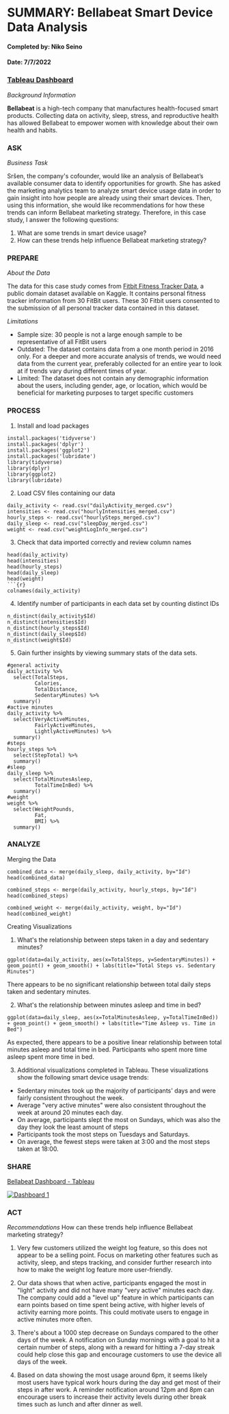 # SUMMARY: Bellabeat Smart Device Data Analysis
#### Completed by: Niko Seino
#### Date: 7/7/2022
### [Tableau Dashboard](https://public.tableau.com/views/BellabeatCaseStudy_16572546536690/Dashboard1?:language=en-US&:display_count=n&:origin=viz_share_link)

_Background Information_

**Bellabeat** is a high-tech company that manufactures health-focused smart products. Collecting data on activity, sleep, stress, and reproductive health has allowed Bellabeat to empower women with knowledge about their own health and habits. 

### ASK
_Business Task_

Sršen, the company's cofounder, would like an analysis of Bellabeat’s available consumer data to identify opportunities for growth. She has asked the marketing analytics team to analyze smart device usage data in order to gain insight into how people are already using their smart devices. Then, using this information, she would like recommendations for how these trends can inform Bellabeat marketing strategy. Therefore, in this case study, I answer the following questions:

1. What are some trends in smart device usage?
2. How can these trends help influence Bellabeat marketing strategy?

### PREPARE
_About the Data_

The data for this case study comes from [Fitbit Fitness Tracker Data](https://www.kaggle.com/datasets/arashnic/fitbit), a public domain dataset available on Kaggle. It contains personal fitness tracker information from 30 FitBit users. These 30 Fitbit users consented to the submission of all personal tracker data contained in this dataset. 

_Limitations_

- Sample size: 30 people is not a large enough sample to be representative of all FitBit users
- Outdated: The dataset contains data from a one month period in 2016 only. For a deeper and more accurate analysis of trends, we would need data from the current year, preferably collected for an entire year to look at if trends vary during different times of year. 
- Limited: The dataset does not contain any demographic information about the users, including gender, age, or location, which would be beneficial for marketing purposes to target specific customers

### PROCESS
1. Install and load packages
```{r}
install.packages('tidyverse')
install.packages('dplyr')
install.packages('ggplot2')
install.packages('lubridate')
library(tidyverse) 
library(dplyr) 
library(ggplot2) 
library(lubridate) 
```
2. Load CSV files containing our data
```{r}
daily_activity <- read.csv("dailyActivity_merged.csv")
intensities <- read.csv("hourlyIntensities_merged.csv")
hourly_steps <- read.csv("hourlySteps_merged.csv")
daily_sleep <- read.csv("sleepDay_merged.csv")
weight <- read.csv("weightLogInfo_merged.csv")
```
3. Check that data imported correctly and review column names
```{r}
head(daily_activity)
head(intensities)
head(hourly_steps)
head(daily_sleep)
head(weight)
```{r}
colnames(daily_activity)
```
4. Identify number of participants in each data set by counting distinct IDs
```{r}
n_distinct(daily_activity$Id)
n_distinct(intensities$Id)
n_distinct(hourly_steps$Id)
n_distinct(daily_sleep$Id)
n_distinct(weight$Id)
```
5. Gain further insights by viewing summary stats of the data sets.

```{r}
#general activity
daily_activity %>%  
  select(TotalSteps,
         Calories,
         TotalDistance,
         SedentaryMinutes) %>%
  summary()
#active minutes
daily_activity %>%  
  select(VeryActiveMinutes, 
         FairlyActiveMinutes, 
         LightlyActiveMinutes) %>%
  summary()
#steps
hourly_steps %>% 
  select(StepTotal) %>% 
  summary()
#sleep
daily_sleep %>% 
  select(TotalMinutesAsleep,
         TotalTimeInBed) %>% 
  summary()
#weight
weight %>% 
  select(WeightPounds,
         Fat,
         BMI) %>% 
  summary()
```

### ANALYZE
Merging the Data
```{r}
combined_data <- merge(daily_sleep, daily_activity, by="Id")
head(combined_data)
```
```{r}
combined_steps <- merge(daily_activity, hourly_steps, by="Id")
head(combined_steps)
```
```{r}
combined_weight <- merge(daily_activity, weight, by="Id")
head(combined_weight)
```
Creating Visualizations
1. What's the relationship between steps taken in a day and sedentary minutes?
```{r}
ggplot(data=daily_activity, aes(x=TotalSteps, y=SedentaryMinutes)) + geom_point() + geom_smooth() + labs(title="Total Steps vs. Sedentary Minutes")
```
There appears to be no significant relationship between total daily steps taken and sedentary minutes. 

2. What's the relationship between minutes asleep and time in bed?
```{r}
ggplot(data=daily_sleep, aes(x=TotalMinutesAsleep, y=TotalTimeInBed)) + geom_point() + geom_smooth() + labs(title="Time Asleep vs. Time in Bed")
```
As expected, there appears to be a positive linear relationship between total minutes asleep and total time in bed. Participants who spent more time asleep spent more time in bed. 

3. Additional visualizations completed in Tableau. 
These visualizations show the following smart device usage trends:
- Sedentary minutes took up the majority of participants' days and were fairly consistent throughout the week.
- Average "very active minutes" were also consistent throughout the week at around 20 minutes each day.
- On average, participants slept the most on Sundays, which was also the day they look the least amount of steps
- Participants took the most steps on Tuesdays and Saturdays.
- On average, the fewest steps were taken at 3:00 and the most steps taken at 18:00.

### SHARE
[Bellabeat Dashboard - Tableau](https://public.tableau.com/views/BellabeatCaseStudy_16572546536690/Dashboard1?:language=en-US&:display_count=n&:origin=viz_share_link)
<div class='tableauPlaceholder' id='viz1657267313918' style='position: relative'><noscript><a href='#'><img alt='Dashboard 1 ' src='https:&#47;&#47;public.tableau.com&#47;static&#47;images&#47;Be&#47;BellabeatCaseStudy_16572546536690&#47;Dashboard1&#47;1_rss.png' style='border: none' /></a></noscript><object class='tableauViz'  style='display:none;'><param name='host_url' value='https%3A%2F%2Fpublic.tableau.com%2F' /> <param name='embed_code_version' value='3' /> <param name='site_root' value='' /><param name='name' value='BellabeatCaseStudy_16572546536690&#47;Dashboard1' /><param name='tabs' value='no' /><param name='toolbar' value='yes' /><param name='static_image' value='https:&#47;&#47;public.tableau.com&#47;static&#47;images&#47;Be&#47;BellabeatCaseStudy_16572546536690&#47;Dashboard1&#47;1.png' /> <param name='animate_transition' value='yes' /><param name='display_static_image' value='yes' /><param name='display_spinner' value='yes' /><param name='display_overlay' value='yes' /><param name='display_count' value='yes' /><param name='language' value='en-US' /></object></div>     

### ACT
_Recommendations_
How can these trends help influence Bellabeat marketing strategy?

1. Very few customers utilized the weight log feature, so this does not appear to be a selling point. Focus on marketing other features such as activity, sleep, and steps tracking, and consider further research into how to make the weight log feature more user-friendly.

2. Our data shows that when active, participants engaged the most in "light" activity and did not have many "very active" minutes each day. The company could add a "level up" feature in which participants can earn points based on time spent being active, with higher levels of activity earning more points. This could motivate users to engage in active minutes more often.

3. There's about a 1000 step decrease on Sundays compared to the other days of the week. A notification on Sunday mornings with a goal to hit a certain number of steps, along with a reward for hitting a 7-day streak could help close this gap and encourage customers to use the device all days of the week.

4. Based on data showing the most usage around 6pm, it seems likely most users have typical work hours during the day and get most of their steps in after work. A reminder notification around 12pm and 8pm can encourage users to increase their activity levels during other break times such as lunch and after dinner as well. 
